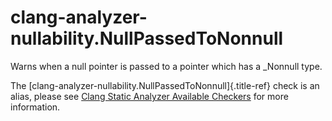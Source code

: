 # clang-analyzer-nullability.NullPassedToNonnull

Warns when a null pointer is passed to a pointer which has a \_Nonnull
type.

The [clang-analyzer-nullability.NullPassedToNonnull]{.title-ref} check
is an alias, please see [Clang Static Analyzer Available
Checkers](https://clang.llvm.org/docs/analyzer/checkers.html#nullability-nullpassedtononnull)
for more information.
